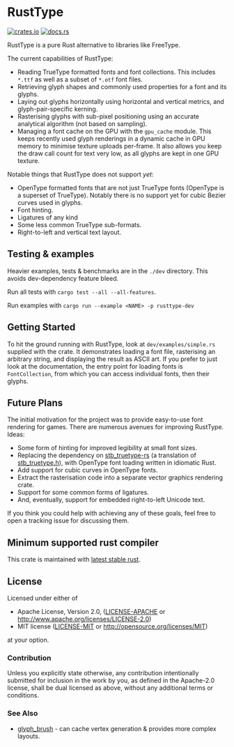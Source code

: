 # RustType
[![crates.io](https://img.shields.io/crates/v/rusttype.svg)](https://crates.io/crates/rusttype)
[![docs.rs](https://docs.rs/rusttype/badge.svg)](https://docs.rs/rusttype)

RustType is a pure Rust alternative to libraries like FreeType.

The current capabilities of RustType:

* Reading TrueType formatted fonts and font collections. This includes `*.ttf`
  as well as a subset of `*.otf` font files.
* Retrieving glyph shapes and commonly used properties for a font and its glyphs.
* Laying out glyphs horizontally using horizontal and vertical metrics, and
  glyph-pair-specific kerning.
* Rasterising glyphs with sub-pixel positioning using an accurate analytical
  algorithm (not based on sampling).
* Managing a font cache on the GPU with the `gpu_cache` module. This keeps
  recently used glyph renderings
  in a dynamic cache in GPU memory to minimise texture uploads per-frame. It
  also allows you keep the draw call count for text very low, as all glyphs are
  kept in one GPU texture.

Notable things that RustType does not support *yet*:

* OpenType formatted fonts that are not just TrueType fonts (OpenType is a
  superset of TrueType). Notably there is no support yet for cubic Bezier curves
  used in glyphs.
* Font hinting.
* Ligatures of any kind
* Some less common TrueType sub-formats.
* Right-to-left and vertical text layout.

## Testing & examples
Heavier examples, tests & benchmarks are in the `./dev` directory. This avoids dev-dependency feature bleed.

Run all tests with `cargo test --all --all-features`.

Run examples with `cargo run --example <NAME> -p rusttype-dev`

## Getting Started

To hit the ground running with RustType, look at `dev/examples/simple.rs`
supplied with the crate. It demonstrates loading a font file, rasterising an
arbitrary string, and displaying the result as ASCII art. If you prefer to just
look at the documentation, the entry point for loading fonts is
`FontCollection`, from which you can access individual fonts, then their glyphs.

## Future Plans

The initial motivation for the project was to provide easy-to-use font rendering for games.
There are numerous avenues for improving RustType. Ideas:

* Some form of hinting for improved legibility at small font sizes.
* Replacing the dependency on
  [stb_truetype-rs](https://gitlab.redox-os.org/redox-os/stb_truetype-rs)
  (a translation of [stb_truetype.h](https://github.com/nothings/stb/blob/master/stb_truetype.h)),
  with OpenType font loading written in idiomatic Rust.
* Add support for cubic curves in OpenType fonts.
* Extract the rasterisation code into a separate vector graphics rendering crate.
* Support for some common forms of ligatures.
* And, eventually, support for embedded right-to-left Unicode text.

If you think you could help with achieving any of these goals, feel free to open
a tracking issue for discussing them.

## Minimum supported rust compiler
This crate is maintained with [latest stable rust](https://gist.github.com/alexheretic/d1e98d8433b602e57f5d0a9637927e0c).

## License

Licensed under either of

 * Apache License, Version 2.0, ([LICENSE-APACHE](LICENSE-APACHE) or
   http://www.apache.org/licenses/LICENSE-2.0)
 * MIT license ([LICENSE-MIT](LICENSE-MIT) or
   http://opensource.org/licenses/MIT)

at your option.

### Contribution

Unless you explicitly state otherwise, any contribution intentionally submitted
for inclusion in the work by you, as defined in the Apache-2.0 license, shall be
dual licensed as above, without any additional terms or conditions.

### See Also

- [glyph_brush](https://github.com/alexheretic/glyph-brush) - can cache vertex generation & provides more complex layouts.
